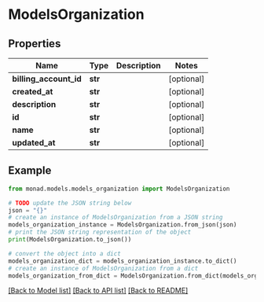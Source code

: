 # ModelsOrganization


## Properties

Name | Type | Description | Notes
------------ | ------------- | ------------- | -------------
**billing_account_id** | **str** |  | [optional] 
**created_at** | **str** |  | [optional] 
**description** | **str** |  | [optional] 
**id** | **str** |  | [optional] 
**name** | **str** |  | [optional] 
**updated_at** | **str** |  | [optional] 

## Example

```python
from monad.models.models_organization import ModelsOrganization

# TODO update the JSON string below
json = "{}"
# create an instance of ModelsOrganization from a JSON string
models_organization_instance = ModelsOrganization.from_json(json)
# print the JSON string representation of the object
print(ModelsOrganization.to_json())

# convert the object into a dict
models_organization_dict = models_organization_instance.to_dict()
# create an instance of ModelsOrganization from a dict
models_organization_from_dict = ModelsOrganization.from_dict(models_organization_dict)
```
[[Back to Model list]](../README.md#documentation-for-models) [[Back to API list]](../README.md#documentation-for-api-endpoints) [[Back to README]](../README.md)


